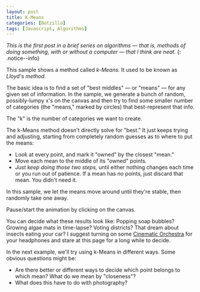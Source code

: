 ```yaml
---
layout: post
title: K-Means
categories: [Botzilla]
tags: [Javascript, Algorithms]
---
```


<canvas width="700" height="350" id="km_sample1" class="align-center">
</canvas>

<script>
	var sample1 = {
		pts: null,
		m: null,
		canvas: null,
		ctx: null,
		thisSample: null,
		iter: 0,
		paused: false,
		//
		sat_random_color: function() {
			var c = [Math.random(), Math.random(), Math.random()];
			var v = Math.max.apply(Math,c);
			c = c.map(function(x) { return Math.min(1.0, x/v);});
			var v = 1.0 - Math.min.apply(Math,c);
			c = c.map(function(x) { return Math.max(0.0, (1.0-x)/v);});
			c = c.map(function(x) { return Math.min(255, Math.floor(255*x));});
			return c;
		},
		init_sample1_data: function(nPoints, mMeans) {
			var i, j;
			var inset = 0.02;
			var i2 = 1.0 - inset*2;
			// distribute points in device-normalized space, just in case we get resized
			this.pts = [];
			var xf = Math.PI/4 + Math.random()*8;
			var yf = Math.PI/4 + Math.random()*4;
			var xo = Math.PI * Math.random();
			var yo = Math.PI * Math.random();
			var lumpy = (Math.random() > 0.3);
			var dens = 1.0;
			var noise = 0.01;
			var nr = 1.0-noise;
			while (this.pts.length < nPoints) {
				var x = Math.random();
				var y = Math.random();
				if (lumpy) {
					dens = noise + nr * (0.5  + 0.5*Math.cos(xo + x*xf)) * (0.5  + 0.5*Math.cos(yo + y*yf));
				}
				if (Math.random() <= dens) {
					this.pts.push({
						x: inset+i2*x,
						y: inset+i2*y,
						m: 0			// altered by update_membership()
					});
				}
			}
			// likewise means
			this.m = [];
			for (i=0; i<mMeans; i=i+1) {
				var cv = this.sat_random_color();
				this.m.push({
					x: Math.random(),
					y: Math.random(),
					cv: cv,
					c: ('rgb('+cv.join(',')+')'),
					active: true
				});
			}
		},
		distance: function(p,m) {
			return (p.x-m.x)*(p.x-m.x) + (p.y-m.y)*(p.y-m.y); // no sqrt()
		},
		draw_points: function() {
			var ip, im, ct;
			var w = this.canvas.width;
			var h = this.canvas.height;
			var mSize = 2;
			var mRad = 4;
			this.ctx.fillStyle = 'white';
			this.ctx.fillRect(0,0,w,h)
			this.ctx.strokeStyle = 'black';
			this.ctx.beginPath();
			this.ctx.rect(0,0,w,h);
			this.ctx.stroke();
			for (im=0; im<this.m.length; im=im+1) {
				if (!this.m[im].active)
					continue;
				ct = 0;
				for (ip=0; ip<this.pts.length; ip=ip+1) {
					if (this.pts[ip].m == im) {
						ct += 1;
						var a = 1; // use this later
						var p = {x: (this.pts[ip].x * w),
							     y: (this.pts[ip].y * h)};
						this.ctx.strokeStyle = ('rgba('+this.m[im].cv.join(',')+','+a+')');
						this.ctx.beginPath();
						this.ctx.moveTo(p.x-mSize, p.y-mSize);
						this.ctx.lineTo(p.x+mSize, p.y+mSize);
						this.ctx.stroke();
						this.ctx.beginPath();
						this.ctx.moveTo(p.x-mSize, p.y+mSize);
						this.ctx.lineTo(p.x+mSize, p.y-mSize);
						this.ctx.stroke();
					}
				}
				this.ctx.strokeStyle = this.m[im].c;
				this.ctx.fillStyle = ('rgba('+this.m[im].cv.join(',')+',0.25)');
				this.ctx.beginPath();
				this.ctx.ellipse(this.m[im].x*w, this.m[im].y*h, mRad,mRad, Math.PI / 4, 0, 2 * Math.PI);
				this.ctx.fill();
				this.ctx.stroke();
			}
		},
		update_memberships: function() {
			var ip, im;
			var nChanged = 0;
			for (ip=0; ip<this.pts.length; ip=ip+1) {
				var dBest = 2; // some large value beyond our 1x1 space
				var mBest = null;
				for (im=0; im<this.m.length; im=im+=1) {
					if (!this.m[im].active)
						continue;
					var dm = this.distance(this.pts[ip],this.m[im]);
					if (dm<dBest) {
						dBest = dm;
						mBest = im;
					}
				}
				if (mBest != this.pts[ip].m) {
					nChanged += 1;
					this.pts[ip].m = mBest;
				}
			}
			// console.log(nChanged+' changed');
			return(nChanged);
		},
		update_centroids: function() {
			var ip, im, n, c;
			for (im=0; im<this.m.length; im+=1) {
				if (!this.m[im].active)
					continue;
				n = 0;
				c = {x:0, y:0};
				for (ip=0; ip<this.pts.length; ip+=1) {
					if (this.pts[ip].m == im) {
						n+=1;
						c.x += this.pts[ip].x;
						c.y += this.pts[ip].y;
					}
				}
				if (n==0) { // set is EMPTY - can be discarded
					this.m[im].actve = false;
				} else { // move to centroid of member points
					this.m[im].x = c.x/n;
					this.m[im].y = c.y/n;
				}
			}
		},
		update_all: function() {
			var m = this.update_memberships();
			if (m > 0) {
				this.update_centroids();
			}
			return(m);
		},
		remove_one: function() {
			var i, ct;
			for (i=0; i<this.m.length; i+=1) {
				if (this.m[i].active) {
					this.m[i].active = false;
					break;
				}
			}
			for (i=0, ct=0; i<this.m.length; i+=1) {
				if (this.m[i].active) {
					ct += 1;
				}
			}
			return (ct > 2);
		},
		looper: function(timestamp) {
			if (this.paused) {
				window.requestAnimationFrame(this.looper.bind(this));
				return;
			}
			var ch = this.update_all();
			this.draw_points();
			if (ch > 0) {
				window.requestAnimationFrame(this.looper.bind(this));
			} else if (this.remove_one()) {
				window.setTimeout(this.looper.bind(this),200);
			} else {
				window.setTimeout(this.startup.bind(this),100);
			}
			this.iter += 1;
		},
		startup: function() {
			this.init_sample1_data(2000,12);
			this.iter = 0;
			window.requestAnimationFrame(this.looper.bind(this));
		},
		toggle_pause: function() {
			this.paused = ! this.paused;
		},
		main: function(canvID) {
			this.canvas = document.getElementById(canvID);
			this.ctx = this.canvas.getContext('2d');
			this.startup();
			this.canvas.onclick = this.toggle_pause.bind(this);
		}
	}
	function boom() {
		sample1.main("km_sample1");
	}
	window.onload = boom;
</script>

_This is the first post in a brief series on algorithms &mdash; that is, methods of doing something, with or without a computer &mdash; that I think are neat._
{: .notice--info}

<!--more-->

This sample shows a method called _k-Means._ It used to be known as _Lloyd's method._

The basic idea is to find a set of "best middles" &mdash; or "means" &mdash; for any given set of information. In the sample, we generate a bunch of random, possibly-lumpy x's on the canvas and then try to find some smaller number of categories (the "means," marked by circles) that best-represent that info.

The "k" is the number of categories we want to create.

The k-Means method doesn't directly solve for "best." It just keeps trying and adjusting, starting from completely random guesses as to where to put the means:

* Look at every point, and mark it "owned" by the closest "mean."
* Move each mean to the middle of its "owned" points.
* _Just keep doing those two steps,_ until either nothing changes each time or you run out of patience. If a mean has _no_ points, just discard that mean. You didn't need it.

In this sample, we let the means move around until they're stable, then randomly take one away. 

Pause/start the animation by clicking on the canvas.

You can decide what these results look like: Popping soap bubbles? Growing algae mats in time-lapse? Voting districts? That dream about insects eating your car? I suggest turning on some [Cinematic Orchestra](https://www.cinematicorchestra.com/) for your headphones and stare at this page for a long while to decide.

In the next example, we'll try using k-Means in different ways. Some obvious questions might be:

* Are there better or different ways to decide which point belongs to which mean? What do we mean by "closeness"?
* What does this have to do with photography?



